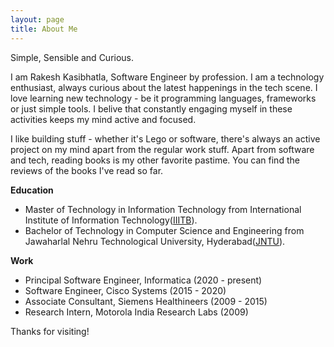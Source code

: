 ```yaml
---
layout: page
title: About Me
---
```


<p class="message">
  Simple, Sensible and Curious.
</p>

I am Rakesh Kasibhatla, Software Engineer by profession. I am a technology enthusiast, always curious about the latest happenings in the tech scene. I love learning new technology - be it programming languages, frameworks or just simple tools. I belive that constantly engaging myself in these activities keeps my mind active and focused.

I like building stuff - whether it's Lego or software, there's always an active project on my mind apart from the regular work stuff. Apart from software and tech, reading books is my other favorite pastime. You can find the reviews of the books I've read so far.


<i class="fa fa-institution"></i> **Education**
- Master of Technology in Information Technology from International Institute of Information Technology([IIITB](https://www.iiitb.ac.in/)).
- Bachelor of Technology in Computer Science and Engineering from Jawaharlal Nehru Technological University, Hyderabad([JNTU](https://jntuh.ac.in/)).

<i class="fa fa-code"></i> **Work**
- Principal Software Engineer, Informatica (2020 - present)
- Software Engineer, Cisco Systems (2015 - 2020)
- Associate Consultant, Siemens Healthineers (2009 - 2015)
- Research Intern, Motorola India Research Labs (2009)

Thanks for visiting!
